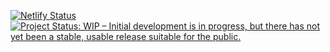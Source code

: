 [![Netlify Status](https://api.netlify.com/api/v1/badges/2f8f1ca8-27e3-4781-8493-aace97152622/deploy-status)](https://app.netlify.com/sites/hugo-graphite/deploys) [![Project Status: WIP – Initial development is in progress, but there has not yet been a stable, usable release suitable for the public.](http://www.repostatus.org/badges/latest/wip.svg)](http://www.repostatus.org/#wip)
